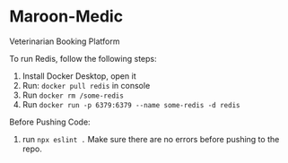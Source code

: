 # Maroon-Medic
Veterinarian Booking Platform

To run Redis, follow the following steps:
1. Install Docker Desktop, open it
2. Run: `docker pull redis` in console
3. Run `docker rm /some-redis`
4. Run `docker run -p 6379:6379 --name some-redis -d redis`

Before Pushing Code:
1. run `npx eslint .` Make sure there are no errors before pushing to the repo.
